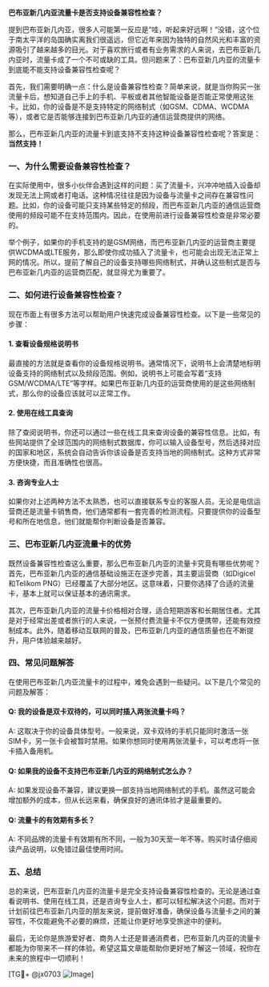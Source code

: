 **巴布亚新几内亚流量卡是否支持设备兼容性检查？**

提到巴布亚新几内亚，很多人可能第一反应是“哇，听起来好远啊！”没错，这个位于南太平洋的岛国确实离我们很遥远，但它近年来因为独特的自然风光和丰富的资源吸引了越来越多的目光。对于喜欢旅行或者有业务需求的人来说，去巴布亚新几内亚时，流量卡成了一个不可或缺的工具。但问题来了：巴布亚新几内亚的流量卡到底能不能支持设备兼容性检查呢？

首先，我们需要明确一点：什么是设备兼容性检查？简单来说，就是当你购买一张流量卡后，想知道自己手上的手机、平板或者其他智能设备是否能正常使用这张卡。比如，你的设备是不是支持特定的网络制式（如GSM、CDMA、WCDMA等），或者它是否能够连接到巴布亚新几内亚的通信运营商提供的网络。

那么，巴布亚新几内亚的流量卡到底支持不支持这种设备兼容性检查呢？答案是：**当然支持！**

### 一、为什么需要设备兼容性检查？
在实际使用中，很多小伙伴会遇到这样的问题：买了流量卡，兴冲冲地插入设备却发现无法上网或者打电话。这种情况往往是因为设备与流量卡之间存在兼容性问题。比如，你的设备可能只支持某些特定的频段，而巴布亚新几内亚的通信运营商使用的频段可能不在支持范围内。因此，在使用前进行设备兼容性检查是非常必要的。

举个例子，如果你的手机支持的是GSM网络，而巴布亚新几内亚的运营商主要提供WCDMA或LTE服务，那么即使你成功插入了流量卡，也可能会出现无法正常上网的情况。所以，提前了解自己的设备支持哪些网络制式，并确认这些制式是否与巴布亚新几内亚的运营商匹配，就显得尤为重要了。

### 二、如何进行设备兼容性检查？
现在市面上有很多方法可以帮助用户快速完成设备兼容性检查。以下是一些常见的步骤：

#### 1. 查看设备规格说明书
最直接的方法就是查看你的设备规格说明书。通常情况下，说明书上会清楚地标明设备支持的网络制式以及频段范围。例如，说明书上可能会写着“支持GSM/WCDMA/LTE”等字样。如果巴布亚新几内亚的运营商使用的是这些网络制式，那么你的设备应该就可以正常工作。

#### 2. 使用在线工具查询
除了查阅说明书，你还可以通过一些在线工具来查询设备的兼容性信息。比如，有些网站提供了全球范围内的网络制式数据库，你可以输入设备型号，然后选择对应的国家和地区，系统会自动告诉你该设备是否支持当地的网络制式。这种方式非常方便快捷，而且准确性也很高。

#### 3. 咨询专业人士
如果你对上述两种方法不太熟悉，也可以直接联系专业的客服人员。无论是电信运营商还是流量卡销售商，他们通常都有一套完善的检测流程。只要提供你的设备型号和所在地信息，他们就能帮你判断设备是否兼容。

### 三、巴布亚新几内亚流量卡的优势
既然设备兼容性检查这么重要，那么巴布亚新几内亚的流量卡究竟有哪些优势呢？首先，巴布亚新几内亚的通信基础设施正在逐步完善，其主要运营商（如Digicel和Telikom PNG）已经覆盖了大部分地区。这意味着，只要你选择了合适的流量卡，基本上就可以保证基本的通讯需求。

其次，巴布亚新几内亚的流量卡价格相对合理，适合短期游客和长期居住者。尤其是对于经常出差或者旅行的人来说，一张预付费流量卡不仅方便携带，还能有效控制成本。此外，随着移动互联网的普及，巴布亚新几内亚的通信质量也在不断提升，用户体验越来越好。

### 四、常见问题解答
在使用巴布亚新几内亚流量卡的过程中，难免会遇到一些疑问。以下是几个常见的问题及解答：

#### Q: 我的设备是双卡双待的，可以同时插入两张流量卡吗？
A: 这取决于你的设备具体型号。一般来说，双卡双待的手机只能同时激活一张SIM卡，另一张卡会被暂时禁用。如果你想同时使用两张流量卡，可以考虑将一张卡插入备用机。

#### Q: 如果我的设备不支持巴布亚新几内亚的网络制式怎么办？
A: 如果发现设备不兼容，建议更换一部支持当地网络制式的手机。虽然这可能会增加额外的成本，但从长远来看，确保良好的通讯体验才是最重要的。

#### Q: 流量卡的有效期有多长？
A: 不同品牌的流量卡有效期有所不同，一般为30天至一年不等。购买时请仔细阅读产品说明，以免错过最佳使用时间。

### 五、总结
总的来说，巴布亚新几内亚的流量卡是完全支持设备兼容性检查的。无论是通过查看说明书、使用在线工具，还是咨询专业人士，都可以轻松解决这个问题。而对于计划前往巴布亚新几内亚的朋友来说，提前做好准备，确保设备与流量卡之间的兼容性，不仅能避免不必要的麻烦，还能让你更好地享受旅途中的便利。

最后，无论你是旅游爱好者、商务人士还是普通消费者，巴布亚新几内亚的流量卡都能为你带来不一样的体验。希望这篇文章能帮助你更好地了解这一领域，祝你在未来的旅程中一切顺利！

[TG💪+ @jx0703 ![Image](https://github.com/user-attachments/assets/dbca1d08-cadb-493c-b0ec-ad6f7a83f270)]
